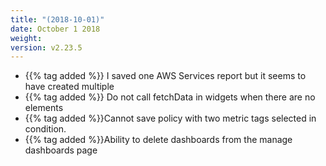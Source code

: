 ```yaml
---
title: "(2018-10-01)"
date: October 1 2018
weight:
version: v2.23.5
---
```


- {{% tag added %}} I saved one AWS Services report but it seems to have created multiple
- {{% tag added %}} Do not call fetchData in widgets when there are no elements
- {{% tag added %}}Cannot save policy with two metric tags selected in condition.
- {{% tag added %}}Ability to delete dashboards from the manage dashboards page
